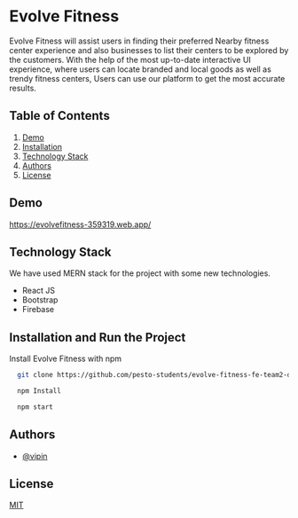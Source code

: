 # Evolve Fitness

Evolve Fitness will assist users in finding their preferred Nearby fitness center experience and also businesses to list their centers to be explored by the customers. With the help of the most up-to-date interactive UI experience, where users can locate branded and local goods as well as trendy fitness centers, Users can use our platform to get the most accurate results.


## Table of Contents

1. [Demo](#demo)
2. [Installation](#installation)
3. [Technology Stack](#Technology-Stack)
4. [Authors](#authors)
5. [License](#license)
## Demo

https://evolvefitness-359319.web.app/


## Technology Stack

We have used MERN stack for the project with some new technologies.

- React JS
- Bootstrap 
- Firebase


## Installation and Run the Project

Install Evolve Fitness with npm

```bash
  git clone https://github.com/pesto-students/evolve-fitness-fe-team2-devanshu.git

  npm Install

  npm start
```
## Authors

- [@vipin](https://github.com/vipin98)


## License

[MIT](https://opensource.org/licenses/MIT)
